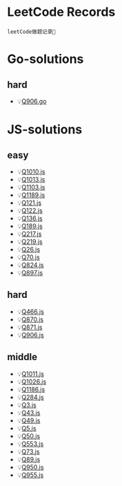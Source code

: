 # LeetCode Records
    leetCode做题记录📝
    

# Go-solutions

## hard

- 💡[Q906.go](https://github.com/Hellottxo/leetcode-records/blob/master/Go-solutions/hard/Q906.go)


# JS-solutions

## easy

- 💡[Q1010.js](https://github.com/Hellottxo/leetcode-records/blob/master/JS-solutions/easy/Q1010.js)
- 💡[Q1013.js](https://github.com/Hellottxo/leetcode-records/blob/master/JS-solutions/easy/Q1013.js)
- 💡[Q1103.js](https://github.com/Hellottxo/leetcode-records/blob/master/JS-solutions/easy/Q1103.js)
- 💡[Q1189.js](https://github.com/Hellottxo/leetcode-records/blob/master/JS-solutions/easy/Q1189.js)
- 💡[Q121.js](https://github.com/Hellottxo/leetcode-records/blob/master/JS-solutions/easy/Q121.js)
- 💡[Q122.js](https://github.com/Hellottxo/leetcode-records/blob/master/JS-solutions/easy/Q122.js)
- 💡[Q136.js](https://github.com/Hellottxo/leetcode-records/blob/master/JS-solutions/easy/Q136.js)
- 💡[Q189.js](https://github.com/Hellottxo/leetcode-records/blob/master/JS-solutions/easy/Q189.js)
- 💡[Q217.js](https://github.com/Hellottxo/leetcode-records/blob/master/JS-solutions/easy/Q217.js)
- 💡[Q219.js](https://github.com/Hellottxo/leetcode-records/blob/master/JS-solutions/easy/Q219.js)
- 💡[Q26.js](https://github.com/Hellottxo/leetcode-records/blob/master/JS-solutions/easy/Q26.js)
- 💡[Q70.js](https://github.com/Hellottxo/leetcode-records/blob/master/JS-solutions/easy/Q70.js)
- 💡[Q824.js](https://github.com/Hellottxo/leetcode-records/blob/master/JS-solutions/easy/Q824.js)
- 💡[Q897.js](https://github.com/Hellottxo/leetcode-records/blob/master/JS-solutions/easy/Q897.js)

## hard

- 💡[Q466.js](https://github.com/Hellottxo/leetcode-records/blob/master/JS-solutions/hard/Q466.js)
- 💡[Q870.js](https://github.com/Hellottxo/leetcode-records/blob/master/JS-solutions/hard/Q870.js)
- 💡[Q871.js](https://github.com/Hellottxo/leetcode-records/blob/master/JS-solutions/hard/Q871.js)
- 💡[Q906.js](https://github.com/Hellottxo/leetcode-records/blob/master/JS-solutions/hard/Q906.js)

## middle

- 💡[Q1011.js](https://github.com/Hellottxo/leetcode-records/blob/master/JS-solutions/middle/Q1011.js)
- 💡[Q1026.js](https://github.com/Hellottxo/leetcode-records/blob/master/JS-solutions/middle/Q1026.js)
- 💡[Q1186.js](https://github.com/Hellottxo/leetcode-records/blob/master/JS-solutions/middle/Q1186.js)
- 💡[Q284.js](https://github.com/Hellottxo/leetcode-records/blob/master/JS-solutions/middle/Q284.js)
- 💡[Q3.js](https://github.com/Hellottxo/leetcode-records/blob/master/JS-solutions/middle/Q3.js)
- 💡[Q43.js](https://github.com/Hellottxo/leetcode-records/blob/master/JS-solutions/middle/Q43.js)
- 💡[Q49.js](https://github.com/Hellottxo/leetcode-records/blob/master/JS-solutions/middle/Q49.js)
- 💡[Q5.js](https://github.com/Hellottxo/leetcode-records/blob/master/JS-solutions/middle/Q5.js)
- 💡[Q50.js](https://github.com/Hellottxo/leetcode-records/blob/master/JS-solutions/middle/Q50.js)
- 💡[Q553.js](https://github.com/Hellottxo/leetcode-records/blob/master/JS-solutions/middle/Q553.js)
- 💡[Q73.js](https://github.com/Hellottxo/leetcode-records/blob/master/JS-solutions/middle/Q73.js)
- 💡[Q89.js](https://github.com/Hellottxo/leetcode-records/blob/master/JS-solutions/middle/Q89.js)
- 💡[Q950.js](https://github.com/Hellottxo/leetcode-records/blob/master/JS-solutions/middle/Q950.js)
- 💡[Q955.js](https://github.com/Hellottxo/leetcode-records/blob/master/JS-solutions/middle/Q955.js)


